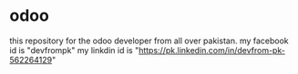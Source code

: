 # odoo
this repository for the odoo developer from all over pakistan.
my facebook id is "devfrompk"
my linkdin id is "https://pk.linkedin.com/in/devfrom-pk-562264129"
